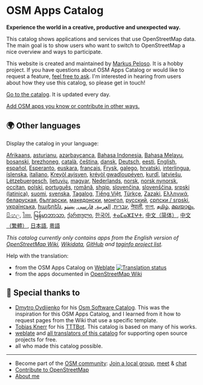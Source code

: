 # OSM Apps Catalog

**Experience the world in a creative, productive and unexpected way.**

This catalog shows applications and services that use OpenStreetMap data. The main goal is to show users who want to switch to OpenStreetMap a nice overview and ways to participate.

This website is created and maintained by [Markus Peloso](https://zottelig.ch). It is a hobby project. If you have questions about OSM Apps Catalog or would like to request a feature, [feel free to ask](https://github.com/ToastHawaii/osm-apps-catalog/issues). I'm interested in hearing from users about how they use this catalog, so please get in touch!

[Go to the catalog](https://osm-apps.org). It is updated every day.

[Add OSM apps you know or contribute in other ways.](https://wiki.openstreetmap.org/wiki/OSM_Apps_Catalog)

## 🌍 Other languages

Display the catalog in your language:

[Afrikaans](https://osm-apps.org/?lang=af),
[asturianu](https://osm-apps.org/?lang=ast),
[azərbaycanca](https://osm-apps.org/?lang=az),
[Bahasa Indonesia](https://osm-apps.org/?lang=id),
[Bahasa Melayu](https://osm-apps.org/?lang=ms),
[bosanski](https://osm-apps.org/?lang=bs),
[brezhoneg](https://osm-apps.org/?lang=br),
[català](https://osm-apps.org/?lang=ca),
[čeština](https://osm-apps.org/?lang=cs),
[dansk](https://osm-apps.org/?lang=da),
[Deutsch](https://osm-apps.org/?lang=de),
[eesti](https://osm-apps.org/?lang=et),
[English](https://osm-apps.org/?lang=en),
[español](https://osm-apps.org/?lang=es),
[Esperanto](https://osm-apps.org/?lang=eo),
[euskara](https://osm-apps.org/?lang=eu),
[français](https://osm-apps.org/?lang=fr),
[Frysk](https://osm-apps.org/?lang=fy),
[galego](https://osm-apps.org/?lang=gl),
[hrvatski](https://osm-apps.org/?lang=hr),
[interlingua](https://osm-apps.org/?lang=ia),
[íslenska](https://osm-apps.org/?lang=is),
[italiano](https://osm-apps.org/?lang=it),
[Kreyòl ayisyen](https://osm-apps.org/?lang=ht),
[kréyòl gwadloupéyen](https://osm-apps.org/?lang=gcf),
[kurdî](https://osm-apps.org/?lang=ku),
[latviešu](https://osm-apps.org/?lang=lv),
[Lëtzebuergesch](https://osm-apps.org/?lang=lb),
[lietuvių](https://osm-apps.org/?lang=lt),
[magyar](https://osm-apps.org/?lang=hu),
[Nederlands](https://osm-apps.org/?lang=nl),
[norsk](https://osm-apps.org/?lang=no),
[norsk nynorsk](https://osm-apps.org/?lang=nn),
[occitan](https://osm-apps.org/?lang=oc),
[polski](https://osm-apps.org/?lang=pl),
[português](https://osm-apps.org/?lang=pt),
[română](https://osm-apps.org/?lang=ro),
[shqip](https://osm-apps.org/?lang=sq),
[slovenčina](https://osm-apps.org/?lang=sk),
[slovenščina](https://osm-apps.org/?lang=sl),
[srpski (latinica)](https://osm-apps.org/?lang=sr-latn),
[suomi](https://osm-apps.org/?lang=fi),
[svenska](https://osm-apps.org/?lang=sv),
[Tagalog](https://osm-apps.org/?lang=tl),
[Tiếng Việt](https://osm-apps.org/?lang=vi),
[Türkçe](https://osm-apps.org/?lang=tr),
[Zazaki](https://osm-apps.org/?lang=diq),
[Ελληνικά](https://osm-apps.org/?lang=el),
[беларуская](https://osm-apps.org/?lang=be),
[български](https://osm-apps.org/?lang=bg),
[македонски](https://osm-apps.org/?lang=mk),
[монгол](https://osm-apps.org/?lang=mn),
[русский](https://osm-apps.org/?lang=ru),
[српски / srpski](https://osm-apps.org/?lang=sr),
[українська](https://osm-apps.org/?lang=uk),
[հայերեն](https://osm-apps.org/?lang=hy),
[עברית](https://osm-apps.org/?lang=he),
[العربية](https://osm-apps.org/?lang=ar),
[فارسی](https://osm-apps.org/?lang=fa),
[پښتو](https://osm-apps.org/?lang=ps),
[नेपाली](https://osm-apps.org/?lang=ne),
[বাংলা](https://osm-apps.org/?lang=bn),
[தமிழ்](https://osm-apps.org/?lang=ta),
[മലയാളം](https://osm-apps.org/?lang=ml),
[සිංහල](https://osm-apps.org/?lang=si),
[ไทย](https://osm-apps.org/?lang=th),
[မြန်မာဘာသာ](https://osm-apps.org/?lang=my),
[ქართული](https://osm-apps.org/?lang=ka),
[한국어](https://osm-apps.org/?lang=ko),
[ⵜⴰⵎⴰⵣⵉⵖⵜ](https://osm-apps.org/?lang=tzm),
[中文（简体）](https://osm-apps.org/?lang=zh-hans),
[中文（繁體）](https://osm-apps.org/?lang=zh-hant),
[日本語](https://osm-apps.org/?lang=ja),
[粵語](https://osm-apps.org/?lang=yue)

_This catalog currently only contains apps from the English version of [OpenStreetMap Wiki](https://wiki.openstreetmap.org/), [Wikidata](https://www.wikidata.org/), [GitHub](https://github.com/) and [taginfo project list](https://taginfo.openstreetmap.org/projects)._

Help with the translation:

- from the OSM Apps Catalog on [Weblate](https://hosted.weblate.org/projects/osm-apps-catalog/osm-apps-catalog) <a href="https://hosted.weblate.org/engage/osm-apps-catalog/">
  <img src="https://hosted.weblate.org/widgets/osm-apps-catalog/-/svg-badge.svg" alt="Translation status" /></a>
- from the apps documented in [OpenStreetMap Wiki](https://wiki.openstreetmap.org/wiki/Wiki_Translation)

## 🙏 Special thanks to

- [Dmytro Ovdiienko](https://sourceforge.net/u/ujos/profile/) for his [Osm Software Catalog](https://wiki.openstreetmap.org/wiki/Osm_Software_Catalog). This was the inspiration for this OSM Apps Catalog, and I learned from it how to request pages from the Wiki that use a specific template.
- [Tobias Knerr](https://wiki.openstreetmap.org/wiki/User:Tordanik) for his [TTTBot](https://wiki.openstreetmap.org/wiki/User:TTTBot). This catalog is based on many of his works.
- [weblate](https://weblate.org/) and [all translators of this catalog](https://hosted.weblate.org/user/?q=%20contributes:osm-apps-catalog) for supporting open source projects for free.
- all who made this catalog possible.

---

- Become part of the [OSM community](https://resultmaps.neis-one.org/oooc?layers=B&zoom=5&lat=47.6215&lon=7.5816&contributors=TTTTTT): [Join a local group](https://usergroups.openstreetmap.de/), [meet](https://osmcal.org/) & [chat](https://community.osm.be/)
- [Contribute to OpenStreetMap](https://wiki.openstreetmap.org/wiki/How_to_contribute)
- [About me](https://wiki.openstreetmap.org/wiki/User:ToastHawaii)
